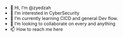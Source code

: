 - 👋 Hi, I’m @zyedzah
- 👀 I’m interested in CyberSecurity
- 🌱 I’m currently learning CICD and general Dev flow.
- 💞️ I’m looking to collaborate on every and anything
- 📫 How to reach me here
<!---
zyedzah/zyedzah is a ✨ special ✨ repository because its `README.md` (this file) appears on your GitHub profile.
You can click the Preview link to take a look at your changes.
--->
